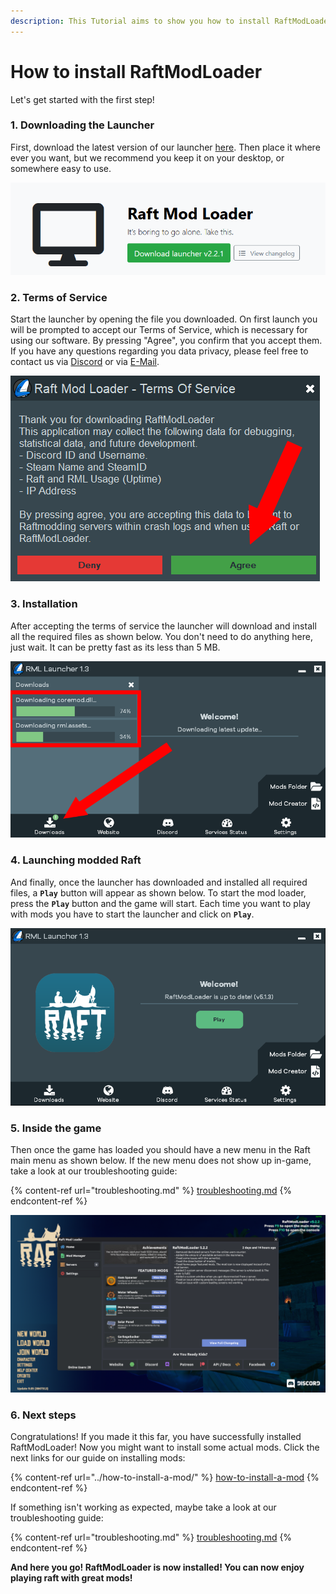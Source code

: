 ```yaml
---
description: This Tutorial aims to show you how to install RaftModLoader.
---
```


# How to install RaftModLoader

Let's get started with the first step!

### 1. Downloading the Launcher

First, download the latest version of our launcher [here](https://www.raftmodding.com/download). Then place it where ever you want, but we recommend you keep it on your desktop, or somewhere easy to use.

![Click the green button to download the latest version of the launcher from our website](../../.gitbook/assets/download.png)

### 2. Terms of Service

Start the launcher by opening the file you downloaded. On first launch you will be prompted to accept our Terms of Service, which is necessary for using our software. By pressing "Agree", you confirm that you accept them. If you have any questions regarding you data privacy, please feel free to contact us via [Discord](https://raftmodding.com/discord) or via [E-Mail](https://www.raftmodding.com/contact).

![Click on the green button if you accept our Terms of Service](<../../.gitbook/assets/2 (2).PNG>)

### 3. Installation

After accepting the terms of service the launcher will download and install all the required files as shown below. You don't need to do anything here, just wait. It can be pretty fast as its less than 5 MB.

![Click on the Downloads section to see the progress of the downloads ](<../../.gitbook/assets/4 (1).PNG>)

### 4. Launching modded Raft

And finally, once the launcher has downloaded and installed all required files, a **`Play`** button will appear as shown below. To start the mod loader, press the **`Play`** button and the game will start. Each time you want to play with mods you have to start the launcher and click on **`Play`**.

![Press the play button in the launcher to start modded Raft](../../.gitbook/assets/3.PNG)

### 5. Inside the game

Then once the game has loaded you should have a new menu in the Raft main menu as shown below. If the new menu does not show up in-game, take a look at our troubleshooting guide:

{% content-ref url="troubleshooting.md" %}
[troubleshooting.md](troubleshooting.md)
{% endcontent-ref %}

![This menu should show up when you launch Raft through the RML Launcher](<../../.gitbook/assets/Capture (3).PNG>)

### **6. Next steps**

Congratulations! If you made it this far, you have successfully installed RaftModLoader! Now you might want to install some actual mods. Click the next links for our guide on installing mods:

{% content-ref url="../how-to-install-a-mod/" %}
[how-to-install-a-mod](../how-to-install-a-mod/)
{% endcontent-ref %}

If something isn't working as expected, maybe take a look at our troubleshooting guide:

{% content-ref url="troubleshooting.md" %}
[troubleshooting.md](troubleshooting.md)
{% endcontent-ref %}

**And here you go! RaftModLoader is now installed! You can now enjoy playing raft with great mods!**
